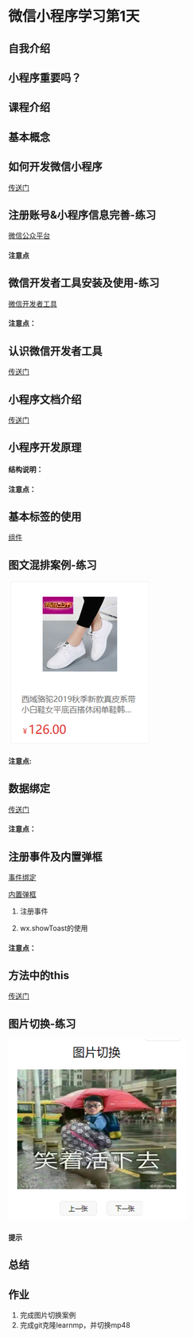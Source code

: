 # 微信小程序学习第1天

## 自我介绍

## 小程序重要吗？

## 课程介绍



## 基本概念



##  如何开发微信小程序

[传送门](https://mp.weixin.qq.com/cgi-bin/wx)



## 注册账号&小程序信息完善-练习

[微信公众平台](https://mp.weixin.qq.com/)

#### 注意点



## 微信开发者工具安装及使用-练习

[微信开发者工具](https://developers.weixin.qq.com/miniprogram/dev/devtools/devtools.html)

#### 注意点：



## 认识微信开发者工具

[传送门](https://developers.weixin.qq.com/miniprogram/dev/devtools/page.html#%E5%90%AF%E5%8A%A8%E9%A1%B5)



## 小程序文档介绍

[传送门](https://developers.weixin.qq.com/miniprogram/dev/framework/)





## 小程序开发原理

#### 结构说明：

#### 注意点：



## 基本标签的使用

[组件](https://developers.weixin.qq.com/miniprogram/dev/component/)



## 图文混排案例-练习

![goods](assets/goods-1576158017243.png)



#### 注意点:



## 数据绑定

[传送门](https://developers.weixin.qq.com/miniprogram/dev/reference/wxml/data.html)



#### 注意点：



## 注册事件及内置弹框

[事件绑定](https://developers.weixin.qq.com/miniprogram/dev/framework/view/wxml/event.html)

[内置弹框](https://developers.weixin.qq.com/miniprogram/dev/api/ui/interaction/wx.showToast.html)

1. 注册事件

2. wx.showToast的使用


#### 注意点：



## 方法中的this

[传送门](https://developers.weixin.qq.com/miniprogram/dev/reference/api/Page.html)



## 图片切换-练习

![1571816875150](assets/1571816875150-1576158371426.png)

#### 提示



## 总结



## 作业

1. 完成图片切换案例
2. 完成git克隆learnmp，并切换mp48